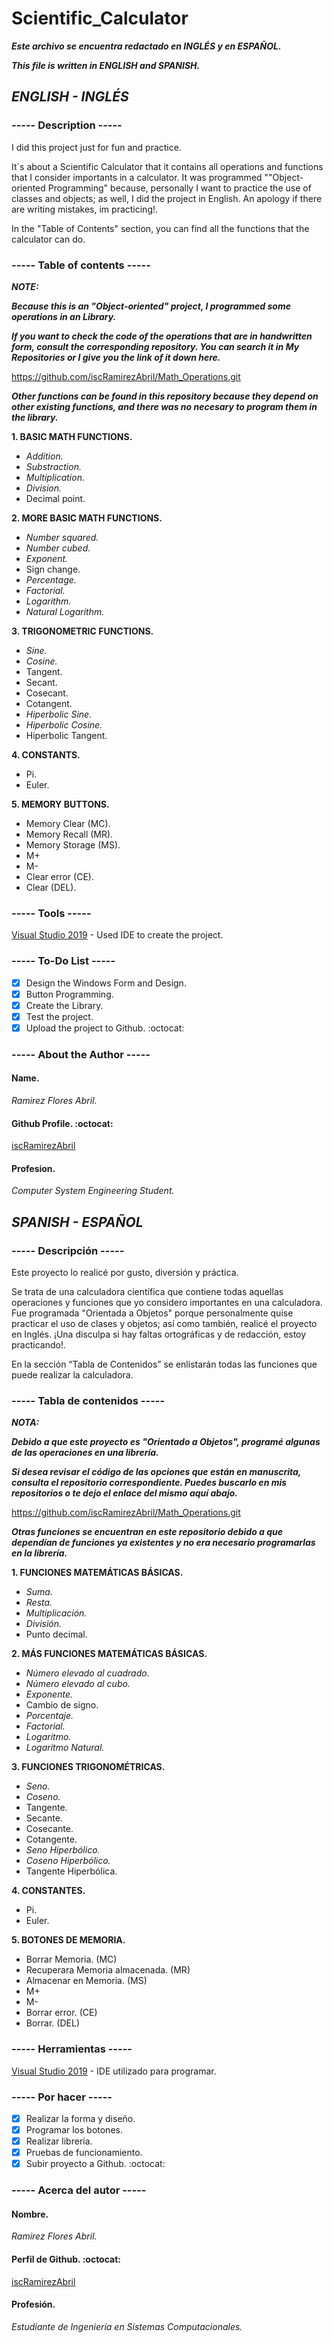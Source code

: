 # Scientific_Calculator
**_Este archivo se encuentra redactado en INGLÉS y en ESPAÑOL._**

**_This file is written in ENGLISH and SPANISH._**

## **_ENGLISH - INGLÉS_**
### ----- Description -----
I did this project just for fun and practice.

It´s about a Scientific Calculator that it contains all operations and functions that I consider importants in a calculator. It was programmed ""Object-oriented Programming" because, personally I want to practice the use of classes and objects; as well, I did the project in English. An apology if there are writing mistakes, im practicing!.

In the "Table of Contents" section, you can find all the functions that the calculator can do.

### ----- Table of contents -----
**_NOTE:_**

**_Because this is an "Object-oriented" project, I programmed some operations in an Library._**

**_If you want to check the code of the operations that are in handwritten form, consult the corresponding repository. You can search it in My Repositories or I give you the link of it down here._**

https://github.com/iscRamirezAbril/Math_Operations.git

**_Other functions can be found in this repository because they depend on other existing functions, and there was no necesary to program them in the library._**

**1. BASIC MATH FUNCTIONS.**
- _Addition._
- _Substraction._
- _Multiplication._
- _Division._
- Decimal point.

**2. MORE BASIC MATH FUNCTIONS.**
- _Number squared._
- _Number cubed._
- _Exponent._
- Sign change.
- _Percentage._
- _Factorial._
- _Logarithm._
- _Natural Logarithm._

**3. TRIGONOMETRIC FUNCTIONS.**
- _Sine._
- _Cosine._
- Tangent.
- Secant.
- Cosecant.
- Cotangent.
- _Hiperbolic Sine._
- _Hiperbolic Cosine._
- Hiperbolic Tangent.

**4. CONSTANTS.**
- Pi.
- Euler.

**5. MEMORY BUTTONS.**
- Memory Clear (MC).
- Memory Recall (MR).
- Memory Storage (MS).
- M+
- M-
- Clear error (CE).
- Clear (DEL).

### ----- Tools -----
[Visual Studio 2019](https://visualstudio.microsoft.com/es/) - Used IDE to create the project.

### ----- To-Do List -----
- [x] Design the Windows Form and Design.
- [x] Button Programming.
- [x] Create the Library.
- [x] Test the project.
- [x] Upload the project to Github. :octocat:

### ----- About the Author -----
#### **Name.**
_Ramirez Flores Abril._
#### **Github Profile.** :octocat:
[iscRamirezAbril](https://github.com/iscRamirezAbril)
#### **Profesion.**
_Computer System Engineering Student._


## **_SPANISH - ESPAÑOL_**
### ----- Descripción -----
Este proyecto lo realicé por gusto, diversión y práctica.

Se trata de una calculadora científica que contiene todas aquellas operaciones y funciones que yo considero importantes en una calculadora. Fue programada "Orientada a Objetos" porque personalmente quise practicar el uso de clases y objetos; así como también, realicé el proyecto en Inglés. ¡Una disculpa si hay faltas ortográficas y de redacción, estoy practicando!.

En la sección “Tabla de Contenidos” se enlistarán todas las funciones que puede realizar la calculadora.

### ----- Tabla de contenidos -----
**_NOTA:_**

**_Debido a que este proyecto es "Orientado a Objetos", programé algunas de las operaciones en una librería._**

**_Si desea revisar el código de las opciones que están en manuscrita, consulta el repositorio correspondiente. Puedes buscarlo en mis repositorios o te dejo el enlace del mismo aquí abajo._**

https://github.com/iscRamirezAbril/Math_Operations.git

**_Otras funciones se encuentran en este repositorio debido a que dependían de funciones ya existentes y no era necesario programarlas en la librería._**

**1. FUNCIONES MATEMÁTICAS BÁSICAS.**
- _Suma._
- _Resta._
- _Multiplicación._
- _División._
- Punto decimal.

**2. MÁS FUNCIONES MATEMÁTICAS BÁSICAS.**
- _Número elevado al cuadrado._
- _Número elevado al cubo._
- _Exponente._
- Cambio de signo.
- _Porcentaje._
- _Factorial._
- _Logaritmo._
- _Logaritmo Natural._

**3. FUNCIONES TRIGONOMÉTRICAS.**
- _Seno._
- _Coseno._
- Tangente.
- Secante.
- Cosecante.
- Cotangente.
- _Seno Hiperbólico._
- _Coseno Hiperbólico._
- Tangente Hiperbólica.

**4. CONSTANTES.**
- Pi.
- Euler.

**5. BOTONES DE MEMORIA.**
- Borrar Memoria. (MC)
- Recuperara Memoria almacenada. (MR)
- Almacenar en Memoria. (MS)
- M+
- M-
- Borrar error. (CE)
- Borrar. (DEL)

### ----- Herramientas -----
[Visual Studio 2019](https://visualstudio.microsoft.com/es/) - IDE utilizado para programar.

### ----- Por hacer -----
- [x] Realizar la forma y diseño.
- [x] Programar los botones.
- [x] Realizar librería.
- [x] Pruebas de funcionamiento.
- [x] Subir proyecto a Github. :octocat:

### ----- Acerca del autor -----
#### **Nombre.**
_Ramirez Flores Abril._
#### **Perfil de Github.** :octocat:
[iscRamirezAbril](https://github.com/iscRamirezAbril)
#### **Profesión.**
_Estudiante de Ingeniería en Sistemas Computacionales._
